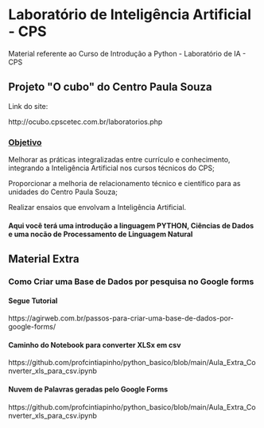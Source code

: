# Laboratório de Inteligência Artificial - CPS
Material referente ao Curso de Introdução a Python - Laboratório de IA - CPS
<h2> Projeto "O cubo" do Centro Paula Souza</h2>
<p>Link do site: </p>
http://ocubo.cpscetec.com.br/laboratorios.php
<h3><u>Objetivo</u></h3>
<p>Melhorar as práticas integralizadas entre currículo e conhecimento, integrando a Inteligência Artificial nos cursos técnicos do CPS;</p>
<p>Proporcionar a melhoria de relacionamento técnico e científico para as unidades do Centro Paula Souza;</p>
<p>Realizar ensaios que envolvam a Inteligência Artificial.</p>

<h4>Aqui você terá uma introdução a linguagem PYTHON, Ciências de Dados e uma nocão de Processamento de Linguagem Natural</h4>

<h2>Material Extra</h2>
<h3>Como Criar uma Base de Dados por pesquisa no Google forms</h3>
<h4>Segue Tutorial</h4>
https://agirweb.com.br/passos-para-criar-uma-base-de-dados-por-google-forms/
<h4>Caminho do Notebook para converter XLSx em csv</h4>
https://github.com/profcintiapinho/python_basico/blob/main/Aula_Extra_Converter_xls_para_csv.ipynb

<h4>Nuvem de Palavras geradas pelo Google Forms</h4>
https://github.com/profcintiapinho/python_basico/blob/main/Aula_Extra_Converter_xls_para_csv.ipynb





